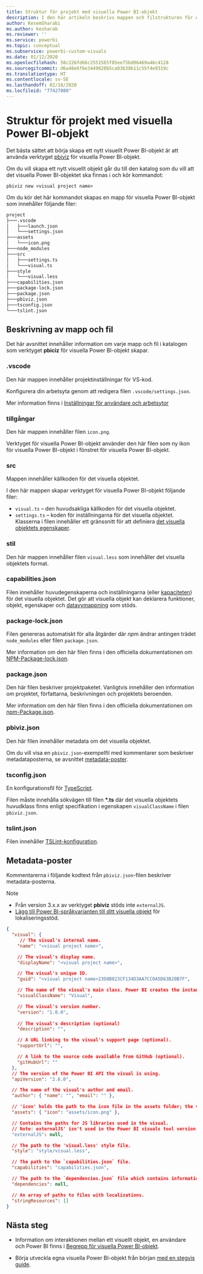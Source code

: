 ```yaml
---
title: Struktur för projekt med visuella Power BI-objekt
description: I den här artikeln beskrivs mappen och filstrukturen för ett visuellt Power BI-projekt
author: KesemSharabi
ms.author: kesharab
ms.reviewer: ''
ms.service: powerbi
ms.topic: conceptual
ms.subservice: powerbi-custom-visuals
ms.date: 01/12/2020
ms.openlocfilehash: 58c226fd66c2551565f85ee75bd06469a46c4128
ms.sourcegitcommit: d6a48e6f6e3449820b5ca03638b11c55f4e9319c
ms.translationtype: HT
ms.contentlocale: sv-SE
ms.lasthandoff: 02/18/2020
ms.locfileid: "77427080"
---
```

# <a name="power-bi-visual-project-structure"></a>Struktur för projekt med visuella Power BI-objekt

Det bästa sättet att börja skapa ett nytt visuellt Power BI-objekt är att använda verktyget [pbiviz](https://www.npmjs.com/package/powerbi-visuals-tools) för visuella Power BI-objekt.

Om du vill skapa ett nytt visuellt objekt går du till den katalog som du vill att det visuella Power BI-objektet ska finnas i och kör kommandot:

`pbiviz new <visual project name>`

Om du kör det här kommandot skapas en mapp för visuella Power BI-objekt som innehåller följande filer:

```markdown
project
├───.vscode
│   ├───launch.json
│   └───settings.json
├───assets
│   └───icon.png
├───node_modules
├───src
│   ├───settings.ts
│   └───visual.ts
├───style
│   └───visual.less
├───capabilities.json
├───package-lock.json
├───package.json
├───pbiviz.json
├───tsconfig.json
└───tslint.json
```

## <a name="folder-and-file-description"></a>Beskrivning av mapp och fil

Det här avsnittet innehåller information om varje mapp och fil i katalogen som verktyget **pbiciz** för visuella Power BI-objekt skapar.  

### <a name="vscode"></a>.vscode

Den här mappen innehåller projektinställningar för VS-kod.

Konfigurera din arbetsyta genom att redigera filen `.vscode/settings.json`.

Mer information finns i [Inställningar för användare och arbetsytor](https://code.visualstudio.com/docs/getstarted/settings)

### <a name="assets"></a>tillgångar

Den här mappen innehåller filen `icon.png`.

Verktyget för visuella Power BI-objekt använder den här filen som ny ikon för visuella Power BI-objekt i fönstret för visuella Power BI-objekt.

<!--- ![Visualization pane](./media/visualization-pane-analytics-tab.png) --->

### <a name="src"></a>src

Mappen innehåller källkoden för det visuella objektet.

I den här mappen skapar verktyget för visuella Power BI-objekt följande filer:
* `visual.ts` – den huvudsakliga källkoden för det visuella objektet.
* `settings.ts` – koden för inställningarna för det visuella objektet. Klasserna i filen innehåller ett gränssnitt för att definiera [det visuella objektets egenskaper](./objects-properties.md#properties).

### <a name="style"></a>stil

Den här mappen innehåller filen `visual.less` som innehåller det visuella objektets format.

### <a name="capabilitiesjson"></a>capabilities.json

Filen innehåller huvudegenskaperna och inställningarna (eller [kapaciteten](./capabilities.md)) för det visuella objektet. Det gör att visuella objekt kan deklarera funktioner, objekt, egenskaper och [datavymappning](./dataview-mappings.md) som stöds.

### <a name="package-lockjson"></a>package-lock.json

Filen genereras automatiskt för alla åtgärder där *npm* ändrar antingen trädet `node_modules` eller filen `package.json`.

Mer information om den här filen finns i den officiella dokumentationen om [NPM-Package-lock.json](https://docs.npmjs.com/files/package-lock.json).

### <a name="packagejson"></a>package.json

Den här filen beskriver projektpaketet. Vanligtvis innehåller den information om projektet, författarna, beskrivningen och projektets beroenden.

Mer information om den här filen finns i den officiella dokumentationen om [npm-Package.json](https://docs.npmjs.com/files/package.json.html).

### <a name="pbivizjson"></a>pbiviz.json

Den här filen innehåller metadata om det visuella objektet.

Om du vill visa en `pbiviz.json`-exempelfil med kommentarer som beskriver metadataposterna, se avsnittet [metadata-poster](#metadata-entries).

### <a name="tsconfigjson"></a>tsconfig.json

En konfigurationsfil för [TypeScript](https://www.typescriptlang.org/docs/handbook/tsconfig-json.html).

Filen måste innehålla sökvägen till filen **\*.ts** där det visuella objektets huvudklass finns enligt specifikation i egenskapen `visualClassName` i filen `pbiviz.json`.

### <a name="tslintjson"></a>tslint.json

Filen innehåller [TSLint-konfiguration](https://palantir.github.io/tslint/usage/configuration/).

## <a name="metadata-entries"></a>Metadata-poster

Kommentarerna i följande kodtext från `pbiviz.json`-filen beskriver metadata-posterna.

> [!NOTE]
> * Från version 3.x.x av verktyget **pbiviz** stöds inte `externalJS`.
> * [Lägg till Power BI-språkvarianten till ditt visuella objekt](./localization.md) för lokaliseringsstöd.

```json
{
  "visual": {
     // The visual's internal name.
    "name": "<visual project name>",

    // The visual's display name.
    "displayName": "<visual project name>",

    // The visual's unique ID.
    "guid": "<visual project name>23D8B823CF134D3AA7CC0A5D63B20B7F",

    // The name of the visual's main class. Power BI creates the instance of this class to start using the visual in a Power BI report.
    "visualClassName": "Visual",

    // The visual's version number.
    "version": "1.0.0",
    
    // The visual's description (optional)
    "description": "",

    // A URL linking to the visual's support page (optional).
    "supportUrl": "",

    // A link to the source code available from GitHub (optional).
    "gitHubUrl": ""
  },
  // The version of the Power BI API the visual is using.
  "apiVersion": "2.6.0",

  // The name of the visual's author and email.
  "author": { "name": "", "email": "" },

  // 'icon' holds the path to the icon file in the assets folder; the visual's display icon.
  "assets": { "icon": "assets/icon.png" },

  // Contains the paths for JS libraries used in the visual.
  // Note: externalJS' isn't used in the Power BI visuals tool version 3.x.x or higher.
  "externalJS": null,

  // The path to the 'visual.less' style file.
  "style": "style/visual.less",

  // The path to the `capabilities.json` file.
  "capabilities": "capabilities.json",

  // The path to the `dependencies.json` file which contains information about R packages used in R based visuals.
  "dependencies": null,

  // An array of paths to files with localizations.
  "stringResources": []
}
```

## <a name="next-steps"></a>Nästa steg

* Information om interaktionen mellan ett visuellt objekt, en användare och Power BI finns i [Begrepp för visuella Power BI-objekt](./power-bi-visuals-concept.md).

* Börja utveckla egna visuella Power BI-objekt från början [med en stegvis guide](./custom-visual-develop-tutorial.md).
